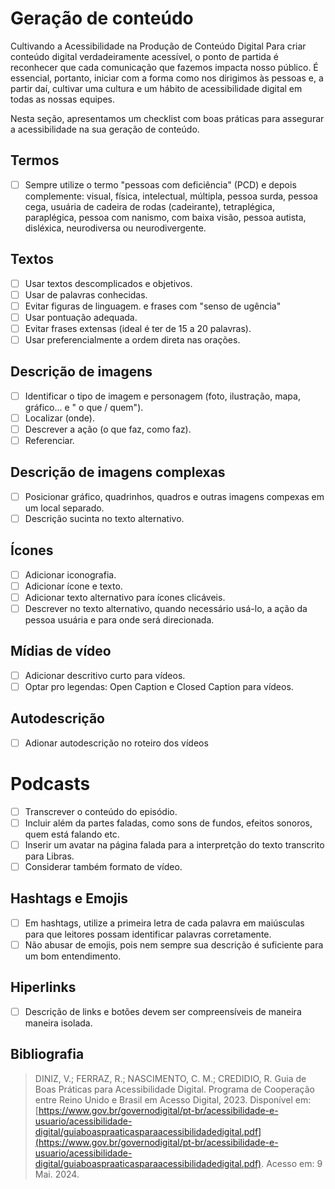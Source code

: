 # Geração de conteúdo

Cultivando a Acessibilidade na Produção de Conteúdo Digital
Para criar conteúdo digital verdadeiramente acessível, o ponto de partida é reconhecer que cada comunicação que fazemos impacta nosso público. É essencial, portanto, iniciar com a forma como nos dirigimos às pessoas e, a partir daí, cultivar uma cultura e um hábito de acessibilidade digital em todas as nossas equipes.

Nesta seção, apresentamos um checklist com boas práticas para assegurar a acessibilidade na sua geração de conteúdo.

## Termos
- [ ] Sempre utilize o termo "pessoas com deficiência" (PCD) e depois complemente: visual, física, intelectual, múltipla, pessoa  surda, pessoa cega, usuária de cadeira de rodas (cadeirante), tetraplégica, paraplégica, pessoa com nanismo, com baixa visão, pessoa autista, disléxica, neurodiversa ou neurodivergente.  

## Textos
- [ ] Usar textos descomplicados e objetivos. 
- [ ] Usar de palavras conhecidas. 
- [ ] Evitar figuras de linguagem. e frases com "senso de ugência" 
- [ ] Usar pontuação adequada. 
- [ ] Evitar frases extensas (ideal é ter de 15 a 20 palavras). 
- [ ] Usar preferencialmente a ordem direta nas orações. 

## Descrição de imagens
- [ ] Identificar o tipo de imagem e personagem (foto, ilustração, mapa, gráfico... e " o que / quem"). 
- [ ] Localizar (onde). 
- [ ] Descrever a ação (o que faz, como faz). 
- [ ] Referenciar. 

## Descrição de imagens complexas
- [ ] Posicionar gráfico, quadrinhos, quadros e outras imagens compexas em um local separado. 
- [ ] Descrição sucinta no texto alternativo. 

## Ícones
- [ ] Adicionar iconografia. 
- [ ] Adicionar ícone e texto. 
- [ ] Adicionar texto alternativo para ícones clicáveis. 
- [ ] Descrever no texto alternativo, quando necessário usá-lo, a ação da pessoa usuária e para onde será direcionada. 

## Mídias de vídeo
- [ ] Adicionar descritivo curto para vídeos. 
- [ ] Optar pro legendas: Open Caption e Closed Caption para vídeos. 

## Autodescrição
- [ ] Adionar autodescrição no roteiro dos vídeos 

# Podcasts
- [ ] Transcrever o conteúdo do episódio. 
- [ ] Incluir além da partes faladas, como sons de fundos, efeitos sonoros, quem está falando etc. 
- [ ] Inserir um avatar na página falada para a interpretção do texto transcrito para Libras. 
- [ ] Considerar também formato de vídeo.

## Hashtags e Emojis
- [ ] Em hashtags, utilize a primeira letra de cada palavra em maiúsculas para que leitores possam identificar palavras corretamente. 
- [ ] Não abusar de emojis, pois nem sempre sua descrição é suficiente para um bom entendimento. 

## Hiperlinks
- [ ] Descrição de links e botões devem ser compreensíveis de maneira maneira isolada. 

## Bibliografia

> <a id="RP1" href="#TEC1"></a> DINIZ, V.; FERRAZ, R.; NASCIMENTO, C. M.; CREDIDIO, R. Guia de Boas Práticas para Acessibilidade Digital. Programa de Cooperação entre Reino Unido e Brasil em Acesso Digital, 2023. Disponível em: [https://www.gov.br/governodigital/pt-br/acessibilidade-e-usuario/acessibilidade-digital/guiaboaspraaticasparaacessibilidadedigital.pdf](https://www.gov.br/governodigital/pt-br/acessibilidade-e-usuario/acessibilidade-digital/guiaboaspraaticasparaacessibilidadedigital.pdf). Acesso em: 9 Mai. 2024.
